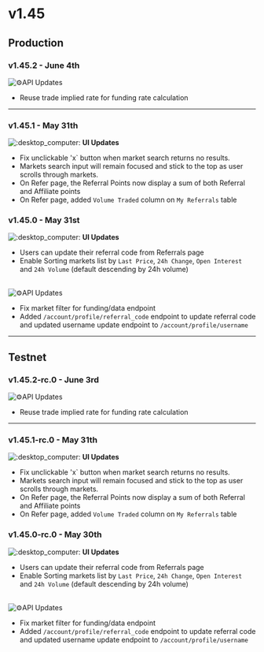 # v1.45

## Production

### v1.45.2 - June 4th

![:gear:](https://a.slack-edge.com/production-standard-emoji-assets/14.0/apple-medium/2699-fe0f.png)API Updates

* Reuse trade implied rate for funding rate calculation

***

### v1.45.1 - May 31th

![:desktop\_computer:](https://a.slack-edge.com/production-standard-emoji-assets/14.0/apple-medium/1f5a5-fe0f.png) **UI Updates**

* Fix unclickable 'x\` button when market search returns no results.
* Markets search input will remain focused and stick to the top as user scrolls through markets.
* On Refer page, the Referral Points now display a sum of both Referral and Affiliate points
* On Refer page, added `Volume Traded` column on `My Referrals` table

### v1.45.0 - May 31st

![:desktop\_computer:](https://a.slack-edge.com/production-standard-emoji-assets/14.0/apple-medium/1f5a5-fe0f.png) **UI Updates**

* Users can update their referral code from Referrals page
* Enable Sorting markets list by `Last Price`, `24h Change`, `Open Interest` and `24h Volume` (default descending by 24h volume)

\
![:gear:](https://a.slack-edge.com/production-standard-emoji-assets/14.0/apple-medium/2699-fe0f.png)API Updates

* Fix market filter for funding/data endpoint
* Added `/account/profile/referral_code` endpoint to update referral code and updated username update endpoint to `/account/profile/username`

***

## Testnet

### v1.45.2-rc.0 - June 3rd

![:gear:](https://a.slack-edge.com/production-standard-emoji-assets/14.0/apple-medium/2699-fe0f.png)API Updates

* Reuse trade implied rate for funding rate calculation

***

### v1.45.1-rc.0 - May 31th

![:desktop\_computer:](https://a.slack-edge.com/production-standard-emoji-assets/14.0/apple-medium/1f5a5-fe0f.png) **UI Updates**

* Fix unclickable 'x\` button when market search returns no results.
* Markets search input will remain focused and stick to the top as user scrolls through markets.
* On Refer page, the Referral Points now display a sum of both Referral and Affiliate points
* On Refer page, added `Volume Traded` column on `My Referrals` table

### v1.45.0-rc.0 - May 30th

![:desktop\_computer:](https://a.slack-edge.com/production-standard-emoji-assets/14.0/apple-medium/1f5a5-fe0f.png) **UI Updates**

* Users can update their referral code from Referrals page
* Enable Sorting markets list by `Last Price`, `24h Change`, `Open Interest` and `24h Volume` (default descending by 24h volume)

\
![:gear:](https://a.slack-edge.com/production-standard-emoji-assets/14.0/apple-medium/2699-fe0f.png)API Updates

* Fix market filter for funding/data endpoint
* Added `/account/profile/referral_code` endpoint to update referral code and updated username update endpoint to `/account/profile/username`

